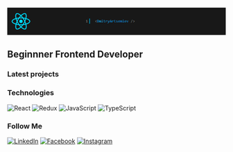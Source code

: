 [![Header](https://github.com/dArtsemyev/dArtsemyev/blob/main/assets/header.png)](https://www.linkedin.com/in/dmitry-artsemyev/)

## Beginnner Frontend Developer

### Latest projects

### Technologies
![React](https://img.shields.io/badge/-React-181F20?style=for-the-badge&logo=react&logoColor=3179C7)
![Redux](https://img.shields.io/badge/-Redux-181F20?style=for-the-badge&logo=Redux&logoColor=green)
![JavaScript](https://img.shields.io/badge/-JavaScript-181F20?style=for-the-badge&logo=JavaScript&logoColor=red)
![TypeScript](https://img.shields.io/badge/-TypeScript-181F20?style=for-the-badge&logo=TypeScript&logoColor=3179C7)

### Follow Me
[![LinkedIn](https://img.shields.io/badge/-LinkedIn-181F20?style=flat&logo=LinkedIn&logoColor=blue)](https://www.linkedin.com/in/dmitry-artsemyev/)
[![Facebook](https://img.shields.io/badge/-Facebook-181F20?style=flat&logo=Facebook&logoColor=1195f5)](https://www.facebook.com/dmitry.artsemyev/)
[![Instagram](https://img.shields.io/badge/-Instagram-181F20?style=flat&logo=Instagram&logoColor=b4068e)](https://www.Instagram.com/kain176/)
